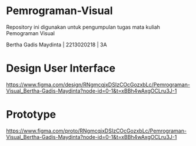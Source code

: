 # Pemrograman-Visual

Repository ini digunakan untuk pengumpulan tugas mata kuliah Pemograman Visual

Bertha Gadis Maydinta | 2213020218 | 3A

# Design User Interface
https://www.figma.com/design/RNgmcqjxDSIzCOcGozxbLc/Pemrograman-Visual_Bertha-Gadis-Maydinta?node-id=0-1&t=xBBh4wAxgOCLru3J-1

# Prototype
https://www.figma.com/proto/RNgmcqjxDSIzCOcGozxbLc/Pemrograman-Visual_Bertha-Gadis-Maydinta?node-id=0-1&t=xBBh4wAxgOCLru3J-1
